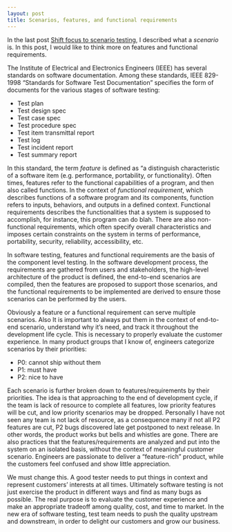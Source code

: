 ```yaml
---
layout: post
title: Scenarios, features, and functional requirements
---
```


In the last post [Shift focus to scenario testing](/2012/03/11/shift-focus-to-scenario-testing/), I described what a *scenario* is.  In this post, I would like to think more on features and functional requirements.

The Institute of Electrical and Electronics Engineers (IEEE) has several standards on software documentation.  Among these standards, IEEE 829-1998 “Standards for Software Test Documentation” specifies the form of documents for the various stages of software testing:

* Test plan
* Test design spec
* Test case spec
* Test procedure spec
* Test item transmittal report
* Test log
* Test incident report
* Test summary report

In this standard, the term *feature* is defined as “a distinguish characteristic of a software item (e.g. performance, portability, or functionality).  Often times, features refer to the functional capabilities of a program, and then also called functions.  In the context of *functional requirement*, which describes functions of a software program and its components, function refers to inputs, behaviors, and outputs in a defined context.  Functional requirements describes the functionalities that a system is supposed to accomplish, for instance, this program can do blah.  There are also non-functional requirements, which often specify overall characteristics and imposes certain constraints on the system in terms of performance, portability, security, reliability, accessibility, etc.

In software testing, features and functional requirements are the basis of the component level testing.  In the software development process, the requirements are gathered from users and stakeholders, the high-level architecture of the product is defined, the end-to-end scenarios are compiled, then the features are proposed to support those scenarios, and the functional requirements to be implemented are derived to ensure those scenarios can be performed by the users.

Obviously a feature or a functional requirement can serve multiple scenarios.  Also It is important to always put them in the context of end-to-end scenario, understand why it’s need, and track it throughout the development life cycle.  This is necessary to properly evaluate the customer experience.  In many product groups that I know of, engineers categorize scenarios by their priorities:

* P0: cannot ship without them
* P1: must have
* P2: nice to have

Each scenario is further broken down to features/requirements by their priorities.  The idea is that approaching to the end of development cycle, if the team is lack of resource to complete all features, low priority features will be cut, and low priority scenarios may be dropped.  Personally I have not seen any team is not lack of resource, as a consequence many if not all P2 features are cut, P2 bugs discovered late get postponed to next release.  In other words, the product works but bells and whistles are gone.  There are also practices that the features/requirements are analyzed and put into the system on an isolated basis, without the context of meaningful customer scenario.  Engineers are passionate to deliver a “feature-rich” product, while the customers feel confused and show little appreciation.

We must change this.  A good tester needs to put things in context and represent customers’ interests at all times.  Ultimately software testing is not just exercise the product in different ways and find as many bugs as possible.  The real purpose is to evaluate the customer experience and make an appropriate tradeoff among quality, cost, and time to market.  In the new era of software testing, test team needs to push the quality upstream and downstream, in order to delight our customers and grow our business.
